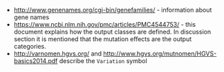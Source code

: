 - http://www.genenames.org/cgi-bin/genefamilies/ - information about
gene names
- https://www.ncbi.nlm.nih.gov/pmc/articles/PMC4544753/ - this document
explains how the output classes are defined. In discussion section
it is mentioned that the mutation effects are the output categories.
- http://varnomen.hgvs.org/ and http://www.hgvs.org/mutnomen/HGVS-basics2014.pdf
describe the `Variation` symbol